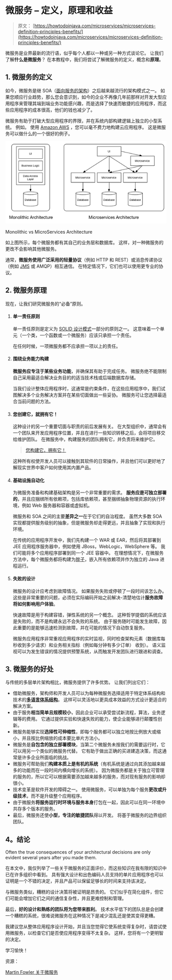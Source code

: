 # 微服务 – 定义，原理和收益

> 原文： [https://howtodoinjava.com/microservices/microservices-definition-principles-benefits/](https://howtodoinjava.com/microservices/microservices-definition-principles-benefits/)

微服务是业界最新的流行语，似乎每个人都以一种或另一种方式谈论它。 让我们了解**什么是微服务**？ 在本教程中，我们将尝试了解微服务的定义，概念和**原理**。

## 1\. 微服务的定义

如今，微服务是继 SOA（[面向服务的架构](https://en.wikipedia.org/wiki/Service-oriented_architecture)）之后越来越流行的架构模式之一。 如果您顺应行业趋势，那么您会意识到，如今的企业不再像几年前那样对开发大型应用程序来管理其端到端业务功能感兴趣，而是选择了快速而敏捷的应用程序，而这些应用程序的成本很高，他们的钱也减少了。

微服务有助于打破大型应用程序的界限，并在系统内部构建逻辑上独立的小型系统。 例如。 使用 [Amazon AWS](https://aws.amazon.com/) ，您可以毫不费力地构建云应用程序。 这是微服务可以做什么的一个很好的例子。

![Monolithic vs MicroServices Architecture](img/c1e79c41c5e5ffacfd75af0db76ef8cb.jpg)

Monolithic vs MicroServices Architecture

如上图所示，每个微服务都有其自己的业务层和数据库。 这样，对一种微服务的更改不会影响其他微服务。

通常，**微服务使用广泛采用的轻量协议**（例如 HTTP 和 REST）或消息传递协议（例如 [JMS](https://howtodoinjava.com/jms/jms-java-message-service-tutorial/) 或 AMQP）相互通信。 在特定情况下，它们也可以使用更专业的协议。

## 2\. 微服务原理

现在，让我们研究微服务的“必备”原则。

1.  #### 单一责任原则

    单一责任原则是定义为 [SOLID 设计模式](//howtodoinjava.com/best-practices/5-class-design-principles-solid-in-java/#SRP)一部分的原则之一。 这意味着一个单元（一个类，一个函数或一个微服务）应该只承担一个责任。

    在任何时候，一项微服务都不应承担一项以上的责任。

2.  #### 围绕业务能力构建

    **微服务应专注于某些业务功能**，并确保其有助于完成任务。 微服务绝不能限制自己采用最适合解决业务目的的适当技术栈或后端数据库存储。

    当我们设计整体应用程序时，这通常是约束条件，在这些应用程序中，我们试图解决多个业务解决方案并在某些切面做出一些妥协。 微服务可让您选择最适合当前问题的方法。

3.  #### 您创建它，就拥有它！

    这种设计的另一个重要切面与职责的前后发展有关。 在大型组织中，通常会有一个团队来开发应用程序位置，并且在进行一些知识转移之后，会将项目移交给维护团队。 在微服务中，构建服务的团队拥有它，并负责将来维护它。

    > [您构建它，拥有它！](https://aronatkins.github.io/2014/12/23/you-build-it-you-own-it.html)

    这种所有权使开发人员可以接触到其软件的日常操作，并且他们可以更好地了解现实世界中客户如何使用其内置产品。

4.  #### 基础设施自动化

    为微服务准备和构建基础架构是另一个非常重要的需求。 **服务应是可独立部署的**，并且应捆绑所有依赖项，包括库依赖项，甚至捆绑抽象物理资源的执行环境，例如 Web 服务器和容器或虚拟机。

    微服务和 SOA 之间的主要**差异之一**在于它们的自治程度。 虽然大多数 SOA 实现都提供服务级别的抽象，但是微服务却走得更远，并且抽象了实现和执行环境。

    在传统的应用程序开发中，我们先构建一个 WAR 或 EAR，然后将其部署到 JEE 应用程序服务器中，例如使用 JBoss，WebLogic，WebSphere 等。 我们可能将多个应用程序部署到同一个 JEE 容器中。 在理想情况下，在微服务方法中，每个微服务都将构建为[胖子](//howtodoinjava.com/maven/maven-shade-plugin-create-uberfat-jar-example/)，嵌入所有依赖项并作为独立的 Java 进程运行。

5.  #### 失败的设计

    微服务的设计应考虑到故障情况。 如果服务失败或停顿了一段时间该怎么办。 这些是非常重要的问题，必须在实际编码开始之前解决-清楚地估计**服务故障将如何影响用户体验**。

    快速故障是用于构建容错，弹性系统的另一个概念。 这种哲学提倡的系统应该是失败的，而不是构建永远不会失败的系统。 由于服务随时可能发生故障，因此重要的是能够迅速检测到故障，并在可能的情况下自动恢复服务。

    微服务应用程序非常重视应用程序的实时监视，同时检查架构元素（数据库每秒收到多少请求）和业务相关指标（例如每分钟有多少订单） 收到）。 语义监视可以为发生错误的情况提供预警系统，从而触发开发团队进行跟进和调查。

## 3\. 微服务的好处

与传统的多层单片架构相比，微服务提供了许多优势。 让我们列出它们：

*   借助微服务，架构师和开发人员可以为每种微服务选择适用于特定体系结构和技术的[**多语言体系结构**](https://www.infoq.com/articles/paradigm-based-polyglot-prog)。 这样可以灵活地以更具成本效益的方式设计更适合的解决方案。
*   由于服务**相当简单且规模较小**，因此企业可以承受尝试新流程，算法，业务逻辑等的费用。 它通过提供实验和快速失败的能力，使企业能够进行颠覆性创新。
*   微服务能够实现**选择性可伸缩性**，即每个服务都可以独立地按比例放大或缩小，并且按比例缩放的成本要比单片方法小。
*   微服务是**自包含的独立部署模块**，当第二个微服务未按我们的需要运行时，它可以用另一个类似的微服务代替。 它有助于做出正确的买进建造决策，而这通常是许多企业所面临的挑战。
*   微服务可帮助我们**构建本质上是有机的系统**（有机系统是通过向其添加越来越多的功能而在一段时间内横向增长的系统）。 因为微服务都是关于独立可管理的服务的，所以它可以根据需要添加越来越多的服务，而对现有服务的影响却很小。
*   技术变革是软件开发的障碍之一。 使用微服务，可以单独为每个服务**更改或升级技术**，而不是升级整个应用程序。
*   由于微服务**将服务运行时环境与服务本身**打包在一起，因此可以在同一环境中共存多个版本的服务。
*   最后，微服务还使**小型，专注的敏捷团队**得以开发。 将基于微服务的边界组织团队。

## 4。结论

Often the true consequences of your architectural decisions are only evident several years after you made them.

在本文中，我仅列举了一些关于微服务的正面评价，而这些知识在我有限的知识中已在许多组织中看到。 具有强大设计和出色编码人员支持的单片应用程序也可以证明是一个不错的决定，并且产品可以保留足够长的时间来支持该决定。

与微服务类似，糟糕的设计决策将被证明是昂贵的。 它们似乎在简化组件，但它们可能会增加它们之间的通信复杂性，并且更难控制和管理。

最后，**好的设计和熟练的团队将为您带来胜利**。 技术水平低下的团队总是会创建一个糟糕的系统，很难说微服务在这种情况下是减少混乱还是使其变得更糟。

我建议您从整体应用程序设计开始，并且当您觉得它使系统变得复杂时，请尝试使用微服务，以检查它们是否使应用程序变得不太复杂。 这样，您将有一个更明智的决定。

学习愉快！

资源：

[Martin Fowler 关于微服务](http://martinfowler.com/articles/microservices.html)